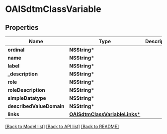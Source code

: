 # OAISdtmClassVariable

## Properties
Name | Type | Description | Notes
------------ | ------------- | ------------- | -------------
**ordinal** | **NSString*** |  | [optional] 
**name** | **NSString*** |  | [optional] 
**label** | **NSString*** |  | [optional] 
**_description** | **NSString*** |  | [optional] 
**role** | **NSString*** |  | [optional] 
**roleDescription** | **NSString*** |  | [optional] 
**simpleDatatype** | **NSString*** |  | [optional] 
**describedValueDomain** | **NSString*** |  | [optional] 
**links** | [**OAISdtmClassVariableLinks***](OAISdtmClassVariableLinks.md) |  | [optional] 

[[Back to Model list]](../README.md#documentation-for-models) [[Back to API list]](../README.md#documentation-for-api-endpoints) [[Back to README]](../README.md)


